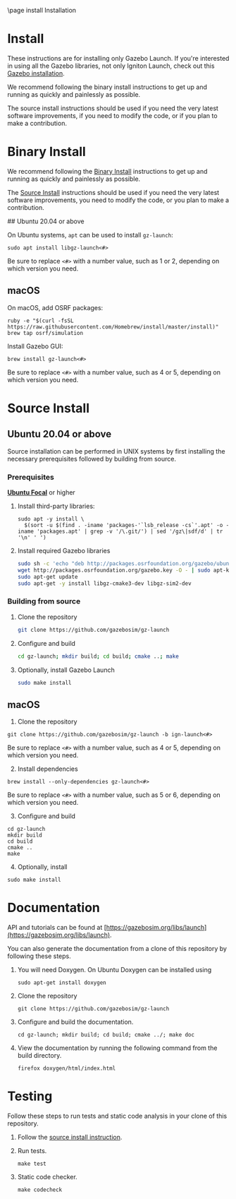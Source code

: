 \page install Installation

# Install

These instructions are for installing only Gazebo Launch. If you're interested
in using all the Gazebo libraries, not only Igniton Launch, check out this
[Gazebo installation](https://gazebosim.org/docs/latest/install).

We recommend following the binary install instructions to get up and running as
quickly and painlessly as possible.

The source install instructions should be used if you need the very latest
software improvements, if you need to modify the code, or if you plan to make a
contribution.

# Binary Install

We recommend following the [Binary Install](#binary-install) instructions to get up and running as quickly and painlessly as possible.

The [Source Install](#source-install) instructions should be used if you need the very latest software improvements, you need to modify the code, or you plan to make a contribution.

## Ubuntu 20.04 or above

On Ubuntu systems, `apt` can be used to install `gz-launch`:

```
sudo apt install libgz-launch<#>
```

Be sure to replace `<#>` with a number value, such as 1 or 2, depending on
which version you need.

## macOS

On macOS, add OSRF packages:
  ```
  ruby -e "$(curl -fsSL https://raw.githubusercontent.com/Homebrew/install/master/install)"
  brew tap osrf/simulation
  ```

Install Gazebo GUI:
  ```
  brew install gz-launch<#>
  ```

Be sure to replace `<#>` with a number value, such as 4 or 5, depending on
which version you need.

# Source Install


## Ubuntu 20.04 or above

Source installation can be performed in UNIX systems by first installing the
necessary prerequisites followed by building from source.

### Prerequisites

**[Ubuntu Focal](http://releases.ubuntu.com/20.04/)** or higher

1. Install third-party libraries:

    ```
    sudo apt -y install \
      $(sort -u $(find . -iname 'packages-'`lsb_release -cs`'.apt' -o -iname 'packages.apt' | grep -v '/\.git/') | sed '/gz\|sdf/d' | tr '\n' ' ')
    ```

1. Install required Gazebo libraries

    ```sh
    sudo sh -c 'echo "deb http://packages.osrfoundation.org/gazebo/ubuntu-stable `lsb_release -cs` main" > /etc/apt/sources.list.d/gazebo-stable.list'
    wget http://packages.osrfoundation.org/gazebo.key -O - | sudo apt-key add -
    sudo apt-get update
    sudo apt-get -y install libgz-cmake3-dev libgz-sim2-dev
    ```

### Building from source

1. Clone the repository

    ```sh
    git clone https://github.com/gazebosim/gz-launch
    ```

2. Configure and build

    ```sh
    cd gz-launch; mkdir build; cd build; cmake ..; make
    ```

3. Optionally, install Gazebo Launch

    ```sh
    sudo make install
    ```

## macOS

1. Clone the repository
  ```
  git clone https://github.com/gazebosim/gz-launch -b ign-launch<#>
  ```
  Be sure to replace `<#>` with a number value, such as 4 or 5, depending on
  which version you need.

2. Install dependencies
  ```
  brew install --only-dependencies gz-launch<#>
  ```
  Be sure to replace `<#>` with a number value, such as 5 or 6, depending on
  which version you need.

3. Configure and build
  ```
  cd gz-launch
  mkdir build
  cd build
  cmake ..
  make
  ```

4. Optionally, install
  ```
  sudo make install
  ```

# Documentation

API and tutorials can be found at [https://gazebosim.org/libs/launch](https://gazebosim.org/libs/launch).

You can also generate the documentation from a clone of this repository by following these steps.

1. You will need Doxygen. On Ubuntu Doxygen can be installed using

    ```
    sudo apt-get install doxygen
    ```

2. Clone the repository

    ```
    git clone https://github.com/gazebosim/gz-launch
    ```

3. Configure and build the documentation.

    ```
    cd gz-launch; mkdir build; cd build; cmake ../; make doc
    ```

4. View the documentation by running the following command from the build directory.

    ```
    firefox doxygen/html/index.html
    ```

# Testing

Follow these steps to run tests and static code analysis in your clone of this repository.

1. Follow the [source install instruction](#source-install).

2. Run tests.

    ```
    make test
    ```

3. Static code checker.

    ```
    make codecheck
    ```
